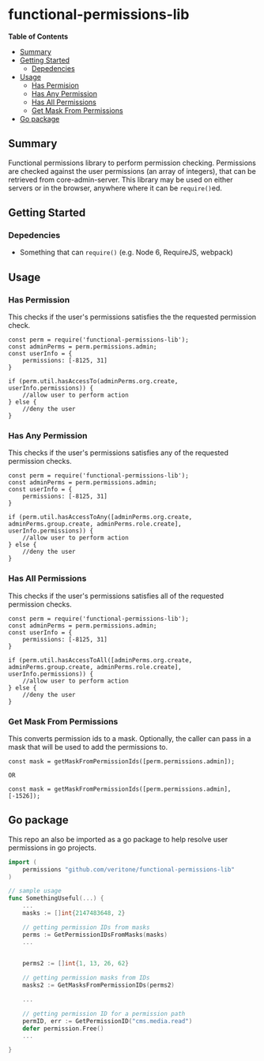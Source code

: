 # functional-permissions-lib

**Table of Contents**

- [Summary](#summary)
- [Getting Started](#getting-started)
    - [Depedencies](#depedencies)
- [Usage](#usage)
    - [Has Permision](#has-permission)
    - [Has Any Permission](#has-any-permission)
    - [Has All Permissions](#has-all-permissions)
    - [Get Mask From Permissions](#get-mask-from-permissions)
- [Go package](#go-package)

## Summary
Functional permissions library to perform permission checking.
Permissions are checked against the user permissions (an array of integers), that can be retrieved from core-admin-server.
This library may be used on either servers or in the browser, anywhere where it can be `require()`ed.

## Getting Started

### Depedencies
* Something that can `require()` (e.g. Node 6, RequireJS, webpack)

## Usage

### Has Permission
This checks if the user's permissions satisfies the the requested permission check.

```
const perm = require('functional-permissions-lib');
const adminPerms = perm.permissions.admin;
const userInfo = {
    permissions: [-8125, 31]
}

if (perm.util.hasAccessTo(adminPerms.org.create, userInfo.permissions)) {
    //allow user to perform action
} else {
    //deny the user
}
```

### Has Any Permission
This checks if the user's permissions satisfies any of the requested permission checks.

```
const perm = require('functional-permissions-lib');
const adminPerms = perm.permissions.admin;
const userInfo = {
    permissions: [-8125, 31]
}

if (perm.util.hasAccessToAny([adminPerms.org.create, adminPerms.group.create, adminPerms.role.create], userInfo.permissions)) {
    //allow user to perform action
} else {
    //deny the user
}
```

### Has All Permissions
This checks if the user's permissions satisfies all of the requested permission checks.

```
const perm = require('functional-permissions-lib');
const adminPerms = perm.permissions.admin;
const userInfo = {
    permissions: [-8125, 31]
}

if (perm.util.hasAccessToAll([adminPerms.org.create, adminPerms.group.create, adminPerms.role.create], userInfo.permissions)) {
    //allow user to perform action
} else {
    //deny the user
}
```

### Get Mask From Permissions
This converts permission ids to a mask.
Optionally, the caller can pass in a mask that will be used to add the permissions to.

```
const mask = getMaskFromPermissionIds([perm.permissions.admin]);

OR

const mask = getMaskFromPermissionIds([perm.permissions.admin], [-1526]);
```

## Go package

This repo an also be imported as a go package to help resolve user permissions in go projects.

```go
import (
	permissions "github.com/veritone/functional-permissions-lib"
)

// sample usage
func SomethingUseful(...) {
	...
	masks := []int{2147483648, 2}

	// getting permission IDs from masks
	perms := GetPermissionIDsFromMasks(masks)
	...

	
	perms2 := []int{1, 13, 26, 62}

	// getting permission masks from IDs
	masks2 := GetMasksFromPermissionIDs(perms2)

	...

	// getting permission ID for a permission path
	permID, err := GetPermissionID("cms.media.read")
	defer permission.Free()
	...

}
```
